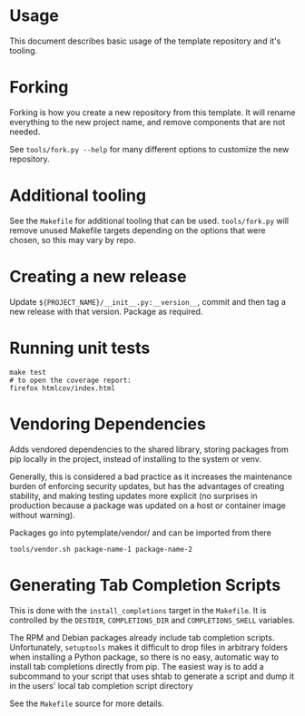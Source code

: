 # Usage
This document describes basic usage of the template repository and it's
tooling.

# Forking
Forking is how you create a new repository from this template.  It will
rename everything to the new project name, and remove components that are not
needed.

See `tools/fork.py --help` for many different options to customize the new
repository.

# Additional tooling
See the `Makefile` for additional tooling that can be used.  `tools/fork.py`
will remove unused Makefile targets depending on the options that were chosen,
so this may vary by repo.

# Creating a new release
Update `${PROJECT_NAME}/__init__.py:__version__`, commit and then tag a new
release with that version.  Package as required.

# Running unit tests
```
make test
# to open the coverage report:
firefox htmlcov/index.html
```

# Vendoring Dependencies
Adds vendored dependencies to the shared library, storing packages from
pip locally in the project, instead of installing to the system or venv.

Generally, this is considered a bad practice as it increases
the maintenance burden of enforcing security updates, but
has the advantages of creating stability, and making testing updates
more explicit (no surprises in production because a package was updated
on a host or container image without warning).

Packages go into pytemplate/vendor/ and can be imported from there
```
tools/vendor.sh package-name-1 package-name-2
```

# Generating Tab Completion Scripts
This is done with the `install_completions` target in the `Makefile`.  It is
controlled by the `DESTDIR`, `COMPLETIONS_DIR` and `COMPLETIONS_SHELL`
variables.

The RPM and Debian packages already include tab completion scripts.
Unfortunately, `setuptools` makes it difficult to drop files in arbitrary
folders when installing a Python package, so there is no easy, automatic
way to install tab completions directly from pip.  The easiest way is to
add a subcommand to your script that uses shtab to generate a script and
dump it in the users' local tab completion script directory

See the `Makefile` source for more details.

